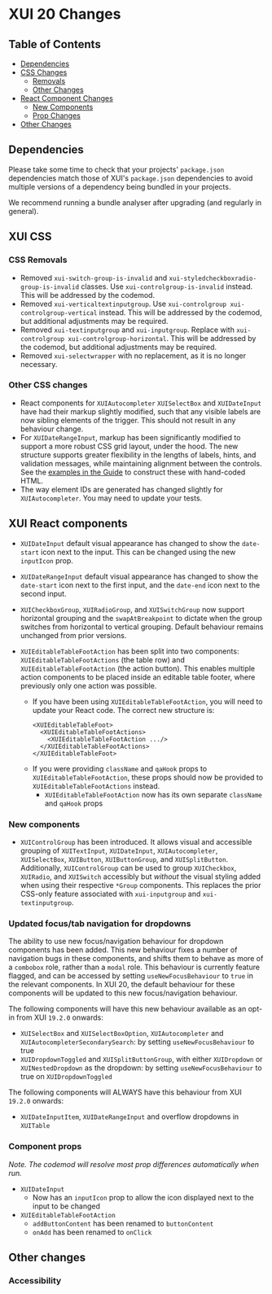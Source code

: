 # XUI 20 Changes

## Table of Contents

- [Dependencies](#Dependencies)
- [CSS Changes](#XUI-CSS)
  - [Removals](#CSS-Removals)
  - [Other Changes](#Other-CSS-changes)
- [React Component Changes](#XUI-React-components)
  - [New Components](#New-components)
  - [Prop Changes](#Component-props)
- [Other Changes](#Other-changes)

## Dependencies

Please take some time to check that your projects' `package.json` dependencies match those of XUI's `package.json` dependencies to avoid multiple versions of a dependency being bundled in your projects.

We recommend running a bundle analyser after upgrading (and regularly in general).

## XUI CSS

### CSS Removals

- Removed `xui-switch-group-is-invalid` and `xui-styledcheckboxradio-group-is-invalid` classes. Use `xui-controlgroup-is-invalid` instead. This will be addressed by the codemod.
- Removed `xui-verticaltextinputgroup`. Use `xui-controlgroup xui-controlgroup-vertical` instead. This will be addressed by the codemod, but additional adjustments may be required.
- Removed `xui-textinputgroup` and `xui-inputgroup`. Replace with `xui-controlgroup xui-controlgroup-horizontal`. This will be addressed by the codemod, but additional adjustments may be required.
- Removed `xui-selectwrapper` with no replacement, as it is no longer necessary.

### Other CSS changes

- React components for `XUIAutocompleter` `XUISelectBox` and `XUIDateInput` have had their markup slightly modified, such that any visible labels are now sibling elements of the trigger. This should not result in any behaviour change.
- For `XUIDateRangeInput`, markup has been significantly modified to support a more robust CSS grid layout, under the hood. The new structure supports greater flexibility in the lengths of labels, hints, and validation messages, while maintaining alignment between the controls. See the [examples in the Guide](https://xui.xero.com/20.0.0/section-components-collectinginput-dateinput.html) to construct these with hand-coded HTML.
- The way element IDs are generated has changed slightly for `XUIAutocompleter`. You may need to update your tests.

## XUI React components

- `XUIDateInput` default visual appearance has changed to show the `date-start` icon next to the input. This can be changed using the new `inputIcon` prop.

- `XUIDateRangeInput` default visual appearance has changed to show the `date-start` icon next to the first input, and the `date-end` icon next to the second input.

- `XUICheckboxGroup`, `XUIRadioGroup`, and `XUISwitchGroup` now support horizontal grouping and the `swapAtBreakpoint` to dictate when the group switches from horizontal to vertical grouping. Default behaviour remains unchanged from prior versions.

- `XUIEditableTableFootAction` has been split into two components: `XUIEditableTableFootActions` (the table row) and `XUIEditableTableFootAction` (the action button). This enables multiple action components to be placed inside an editable table footer, where previously only one action was possible.
  - If you have been using `XUIEditableTableFootAction`, you will need to update your React code. The correct new structure is:
    ```
    <XUIEditableTableFoot>
      <XUIEditableTableFootActions>
        <XUIEditableTableFootAction .../>
      </XUIEditableTableFootActions>
    </XUIEditableTableFoot>
    ```
  - If you were providing `className` and `qaHook` props to `XUIEditableTableFootAction`, these props should now be provided to `XUIEditableTableFootActions` instead.
    - `XUIEditableTableFootAction` now has its own separate `className` and `qaHook` props

### New components

- `XUIControlGroup` has been introduced. It allows visual and accessible grouping of `XUITextInput`, `XUIDateInput`, `XUIAutocompleter`, `XUISelectBox`, `XUIButton`, `XUIButtonGroup`, and `XUISplitButton`. Additionally, `XUIControlGroup` can be used to group `XUICheckbox`, `XUIRadio`, and `XUISwitch` accessibly but _without_ the visual styling added when using their respective `*Group` components. This replaces the prior CSS-only feature associated with `xui-inputgroup` and `xui-textinputgroup`.

### Updated focus/tab navigation for dropdowns

The ability to use new focus/navigation behaviour for dropdown components has been added. This new behaviour fixes a number of navigation bugs in these components, and shifts them to behave as more of a `combobox` role, rather than a `modal` role. This behaviour is currently feature flagged, and can be accessed by setting `useNewFocusBehaviour` to `true` in the relevant components. In XUI 20, the default behaviour for these components will be updated to this new focus/navigation behaviour.

The following components will have this new behaviour available as an opt-in from XUI `19.2.0` onwards:

- `XUISelectBox` and `XUISelectBoxOption`, `XUIAutocompleter` and `XUIAutocompleterSecondarySearch`: by setting `useNewFocusBehaviour` to true
- `XUIDropdownToggled` and `XUISplitButtonGroup`, with either `XUIDropdown` or `XUINestedDropdown` as the dropdown: by setting `useNewFocusBehaviour` to true on `XUIDropdownToggled`

The following components will ALWAYS have this behaviour from XUI `19.2.0` onwards:

- `XUIDateInputItem`, `XUIDateRangeInput` and overflow dropdowns in `XUITable`

### Component props

_Note. The codemod will resolve most prop differences automatically when run._

- `XUIDateInput`
  - Now has an `inputIcon` prop to allow the icon displayed next to the input to be changed
- `XUIEditableTableFootAction`
  - `addButtonContent` has been renamed to `buttonContent`
  - `onAdd` has been renamed to `onClick`

## Other changes

### Accessibility
